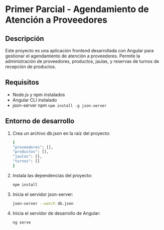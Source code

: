 # Primer Parcial - Agendamiento de Atención a Proveedores

## Descripción

Este proyecto es una aplicación frontend desarrollada con Angular para gestionar el agendamiento de atención a proveedores. Permite la administración de proveedores, productos, jaulas, y reservas de turnos de recepción de productos.

## Requisitos

- Node.js y npm instalados
- Angular CLI instalado
- json-server npm `npm install -g json-server`

## Entorno de desarrollo

1. Crea un archivo db.json en la raíz del proyecto:

   ```bash
   {
   "proveedores": [],
   "productos": [],
   "jaulas": [],
   "turnos": []
   }
   ```

2. Instala las dependencias del proyecto:

   ```bash
   npm install
   ```

3. Inicia el servidor json-server:

   ```bash
   json-server --watch db.json
   ```

4. Inicia el servidor de desarrollo de Angular:

   ```bash
   ng serve
   ```
